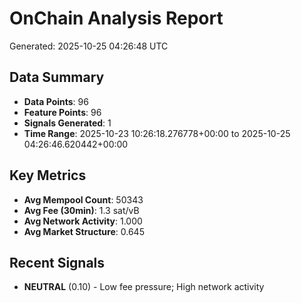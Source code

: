 # OnChain Analysis Report
Generated: 2025-10-25 04:26:48 UTC

## Data Summary
- **Data Points**: 96
- **Feature Points**: 96
- **Signals Generated**: 1
- **Time Range**: 2025-10-23 10:26:18.276778+00:00 to 2025-10-25 04:26:46.620442+00:00

## Key Metrics
- **Avg Mempool Count**: 50343
- **Avg Fee (30min)**: 1.3 sat/vB
- **Avg Network Activity**: 1.000
- **Avg Market Structure**: 0.645

## Recent Signals
- **NEUTRAL** (0.10) - Low fee pressure; High network activity
